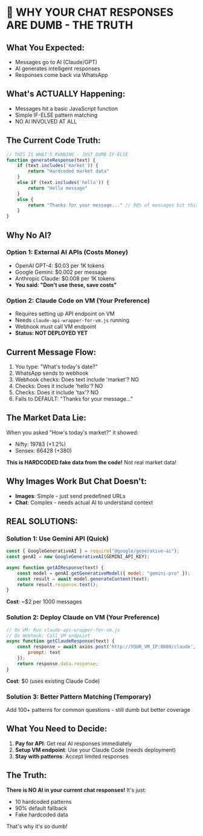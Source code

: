 # 🔴 WHY YOUR CHAT RESPONSES ARE DUMB - THE TRUTH

## What You Expected:
- Messages go to AI (Claude/GPT)
- AI generates intelligent responses
- Responses come back via WhatsApp

## What's ACTUALLY Happening:
- Messages hit a basic JavaScript function
- Simple IF-ELSE pattern matching
- NO AI INVOLVED AT ALL

## The Current Code Truth:

```javascript
// THIS IS WHAT'S RUNNING - JUST DUMB IF-ELSE
function generateResponse(text) {
    if (text.includes('market')) {
        return "Hardcoded market data"
    }
    else if (text.includes('hello')) {
        return "Hello message"
    }
    else {
        return "Thanks for your message..." // 90% of messages hit this
    }
}
```

## Why No AI?

### Option 1: External AI APIs (Costs Money)
- OpenAI GPT-4: $0.03 per 1K tokens
- Google Gemini: $0.002 per message
- Anthropic Claude: $0.008 per 1K tokens
- **You said: "Don't use these, save costs"**

### Option 2: Claude Code on VM (Your Preference)
- Requires setting up API endpoint on VM
- Needs `claude-api-wrapper-for-vm.js` running
- Webhook must call VM endpoint
- **Status: NOT DEPLOYED YET**

## Current Message Flow:

1. You type: "What's today's date?"
2. WhatsApp sends to webhook
3. Webhook checks: Does text include 'market'? NO
4. Checks: Does it include 'hello'? NO  
5. Checks: Does it include 'tax'? NO
6. Falls to DEFAULT: "Thanks for your message..."

## The Market Data Lie:

When you asked "How's today's market?" it showed:
- Nifty: 19783 (+1.2%)
- Sensex: 66428 (+380)

**This is HARDCODED fake data from the code!** Not real market data!

## Why Images Work But Chat Doesn't:

- **Images**: Simple - just send predefined URLs
- **Chat**: Complex - needs actual AI to understand context

## REAL SOLUTIONS:

### Solution 1: Use Gemini API (Quick)
```javascript
const { GoogleGenerativeAI } = require("@google/generative-ai");
const genAI = new GoogleGenerativeAI(GEMINI_API_KEY);

async function getAIResponse(text) {
    const model = genAI.getGenerativeModel({ model: "gemini-pro" });
    const result = await model.generateContent(text);
    return result.response.text();
}
```
**Cost**: ~$2 per 1000 messages

### Solution 2: Deploy Claude on VM (Your Preference)
```javascript
// On VM: Run claude-api-wrapper-for-vm.js
// On Webhook: Call VM endpoint
async function getClaudeResponse(text) {
    const response = await axios.post('http://YOUR_VM_IP:8080/claude', {
        prompt: text
    });
    return response.data.response;
}
```
**Cost**: $0 (uses existing Claude Code)

### Solution 3: Better Pattern Matching (Temporary)
Add 100+ patterns for common questions - still dumb but better coverage

## What You Need to Decide:

1. **Pay for API**: Get real AI responses immediately
2. **Setup VM endpoint**: Use your Claude Code (needs deployment)
3. **Stay with patterns**: Accept limited responses

## The Truth:

**There is NO AI in your current chat responses!** It's just:
- 10 hardcoded patterns
- 90% default fallback
- Fake hardcoded data

That's why it's so dumb!
